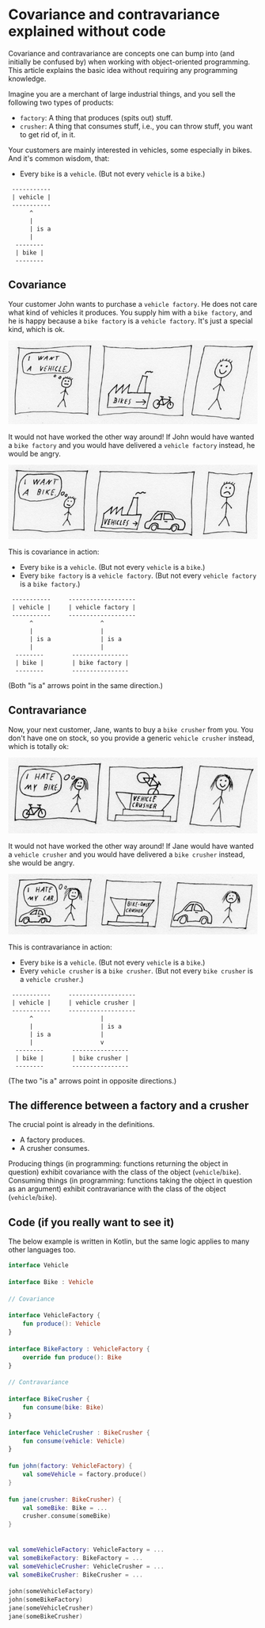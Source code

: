 # Covariance and contravariance explained without code

Covariance and contravariance are concepts one can bump into (and initially be confused by) when working with object-oriented programming. This article explains the basic idea without requiring any programming knowledge.

Imagine you are a merchant of large industrial things, and you sell the following two types of products:
- `factory`: A thing that produces (spits out) stuff.
- `crusher`: A thing that consumes stuff, i.e., you can throw stuff, you want to get rid of, in it.

Your customers are mainly interested in vehicles, some especially in bikes. And it's common wisdom, that:

- Every `bike` is a `vehicle`. (But not every `vehicle` is a `bike`.)

```
 -----------
 | vehicle |
 -----------
      ^
      |
      | is a
      |
  --------
  | bike |
  --------
```

## Covariance

Your customer John wants to purchase a `vehicle factory`. He does not care what kind of vehicles it produces.
You supply him with a `bike factory`, and he is happy because a `bike factory` is a `vehicle factory`. It's just a special kind, which is ok.

![(john_bike_factory)](covariance_and_contravariance_explained_without_code/john_bike_factory.jpg)

It would not have worked the other way around! If John would have wanted a `bike factory` and you would have delivered a `vehicle factory` instead, he would be angry.

![(john_vehicle_factory)](covariance_and_contravariance_explained_without_code/john_vehicle_factory.jpg)

This is covariance in action:
- Every `bike` is a `vehicle`. (But not every `vehicle` is a `bike`.)
- Every `bike factory` is a `vehicle factory`. (But not every `vehicle factory` is a `bike factory`.)

```
 -----------     -------------------
 | vehicle |     | vehicle factory |
 -----------     -------------------
      ^                   ^
      |                   |
      | is a              | is a
      |                   |
  --------        ----------------
  | bike |        | bike factory |
  --------        ----------------
```

(Both "is a" arrows point in the same direction.)

## Contravariance

Now, your next customer, Jane, wants to buy a `bike crusher` from you. You don't have one on stock, so you provide a generic `vehicle crusher` instead, which is totally ok:

![(jane_vehicle_crusher)](covariance_and_contravariance_explained_without_code/jane_vehicle_crusher.jpg)

It would not have worked the other way around! If Jane would have wanted a `vehicle crusher` and you would have delivered a `bike crusher` instead, she would be angry.

![(jane_bike_crusher)](covariance_and_contravariance_explained_without_code/jane_bike_crusher.jpg)

This is contravariance in action:
- Every `bike` is a `vehicle`. (But not every `vehicle` is a `bike`.)
- Every `vehicle crusher` is a `bike crusher`. (But not every `bike crusher` is a `vehicle crusher`.)

```
 -----------     -------------------
 | vehicle |     | vehicle crusher |
 -----------     -------------------
      ^                   |
      |                   | is a
      | is a              |
      |                   v
  --------        ----------------
  | bike |        | bike crusher |
  --------        ----------------
```

(The two "is a" arrows point in opposite directions.)

## The difference between a factory and a crusher

The crucial point is already in the definitions.
- A factory produces.
- A crusher consumes.

Producing things (in programming: functions returning the object in question) exhibit covariance with the class of the object (`vehicle`/`bike`).
Consuming things (in programming: functions taking the object in question as an argument) exhibit contravariance with the class of the object (`vehicle`/`bike`).

## Code (if you really want to see it)

The below example is written in Kotlin, but the same logic applies to many other languages too.

```kotlin
interface Vehicle

interface Bike : Vehicle

// Covariance

interface VehicleFactory {
    fun produce(): Vehicle
}

interface BikeFactory : VehicleFactory {
    override fun produce(): Bike
}

// Contravariance

interface BikeCrusher {
    fun consume(bike: Bike)
}

interface VehicleCrusher : BikeCrusher {
    fun consume(vehicle: Vehicle)
}

fun john(factory: VehicleFactory) {
    val someVehicle = factory.produce()
}

fun jane(crusher: BikeCrusher) {
    val someBike: Bike = ...
    crusher.consume(someBike)
}


val someVehicleFactory: VehicleFactory = ...
val someBikeFactory: BikeFactory = ...
val someVehicleCrusher: VehicleCrusher = ...
val someBikeCrusher: BikeCrusher = ...

john(someVehicleFactory)
john(someBikeFactory)
jane(someVehicleCrusher)
jane(someBikeCrusher)
```
